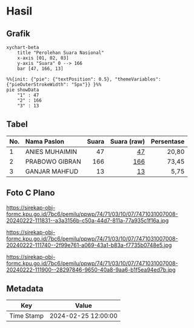 # Hasil

## Grafik

```mermaid
xychart-beta
    title "Perolehan Suara Nasional"
    x-axis [01, 02, 03]
    y-axis "Suara" 0 --> 166
    bar [47, 166, 13]
```

```mermaid
%%{init: {"pie": {"textPosition": 0.5}, "themeVariables": {"pieOuterStrokeWidth": "5px"}} }%%
pie showData
    "1" : 47
    "2" : 166
    "3" : 13
```

## Tabel

| No. | Nama Paslon    | Suara | Suara (raw) | Persentase |
|:--- |:-------------- | -----:| -----------:| ----------:|
| 1   | ANIES MUHAIMIN | 47    | [47][p-1]   | 20,80      |
| 2   | PRABOWO GIBRAN | 166   | [166][p-2]  | 73,45      |
| 3   | GANJAR MAHFUD  | 13    | [13][p-3]   | 5,75       |


[p-1]: https://github.com/gigit-pemilu/pemilu-2024/blob/main/pilpres/hitung-suara/sub/74-sulawesi-tenggara/sub/71-kota-kendari/sub/03-baruga/sub/1007-watubangga/sub/008-tps/sub/paslon-1.txt
[p-2]: https://github.com/gigit-pemilu/pemilu-2024/blob/main/pilpres/hitung-suara/sub/74-sulawesi-tenggara/sub/71-kota-kendari/sub/03-baruga/sub/1007-watubangga/sub/008-tps/sub/paslon-2.txt
[p-3]: https://github.com/gigit-pemilu/pemilu-2024/blob/main/pilpres/hitung-suara/sub/74-sulawesi-tenggara/sub/71-kota-kendari/sub/03-baruga/sub/1007-watubangga/sub/008-tps/sub/paslon-3.txt

## Foto C Plano

https://sirekap-obj-formc.kpu.go.id/7bc6/pemilu/ppwp/74/71/03/10/07/7471031007008-20240222-111831--a3a3156b-c50a-44d7-811a-77a935c1f16a.jpg

https://sirekap-obj-formc.kpu.go.id/7bc6/pemilu/ppwp/74/71/03/10/07/7471031007008-20240222-111740--2f99e761-a069-43a1-b83a-f7735b0748e5.jpg

https://sirekap-obj-formc.kpu.go.id/7bc6/pemilu/ppwp/74/71/03/10/07/7471031007008-20240222-111900--28297846-9650-40a8-9aa6-b1f5ea94ed7b.jpg


## Metadata

| Key        | Value               |
| ---------- | ------------------- |
| Time Stamp | 2024-02-25 12:00:00 |



